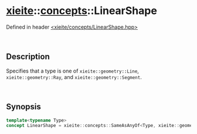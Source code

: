 # [xieite](../xieite.md)\:\:[concepts](../concepts.md)\:\:LinearShape
Defined in header [<xieite/concepts/LinearShape.hpp>](../../include/xieite/concepts/LinearShape.hpp)

&nbsp;

## Description
Specifies that a type is one of `xieite::geometry::Line`, `xieite::geometry::Ray`, and `xieite::geometry::Segment`.

&nbsp;

## Synopsis
```cpp
template<typename Type>
concept LinearShape = xieite::concepts::SameAsAnyOf<Type, xieite::geometry::Line, xieite::geometry::Ray, xieite::geometry::Segment>;
```
